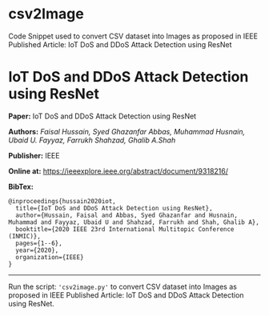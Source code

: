 # csv2Image
Code Snippet used to convert CSV dataset into Images as proposed in IEEE Published Article: IoT DoS and DDoS Attack Detection using ResNet

# IoT DoS and DDoS Attack Detection using ResNet

**Paper:** IoT DoS and DDoS Attack Detection using ResNet

**Authors:** *Faisal Hussain, Syed Ghazanfar Abbas, Muhammad Husnain, Ubaid U. Fayyaz, Farrukh Shahzad, Ghalib A.Shah*

**Publisher:** IEEE

**Online at:**  https://ieeexplore.ieee.org/abstract/document/9318216/

**BibTex:**

```
@inproceedings{hussain2020iot,
  title={IoT DoS and DDoS Attack Detection using ResNet},
  author={Hussain, Faisal and Abbas, Syed Ghazanfar and Husnain, Muhammad and Fayyaz, Ubaid U and Shahzad, Farrukh and Shah, Ghalib A},
  booktitle={2020 IEEE 23rd International Multitopic Conference (INMIC)},
  pages={1--6},
  year={2020},
  organization={IEEE}
}
```
---
 Run the script: `'csv2image.py'` to convert CSV dataset into Images as proposed in IEEE Published Article: IoT DoS and DDoS Attack Detection using ResNet.
